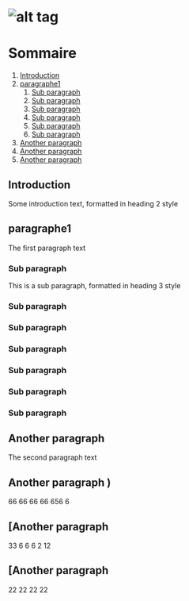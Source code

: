 
# ![alt tag](https://t3.ldh.be/vCLkhdTglDrD-n_qq_EMNt4PQ3c=/0x0:940x470/940x470/5e3fb307d8ad5878d86262ae.jpg)
# Sommaire
1. [Introduction](#introduction)
2. [paragraphe1](#paragraph1)
    1. [Sub paragraph](#subparagraph1)
    2. [Sub paragraph](#subparagraph2)
    3. [Sub paragraph](#subparagraph4)
    4. [Sub paragraph](#subparagraph5)
    5. [Sub paragraph](#subparagraph6)
    6. [Sub paragraph](#subparagraph7)
3. [Another paragraph](#paragraph2)
4. [Another paragraph](#paragraph3)
5. [Another paragraph](#paragraph4)

## Introduction <a name="Introduction"></a>
Some introduction text, formatted in heading 2 style

##  paragraphe1 <a name="paragraph1"></a>
The first paragraph text

### Sub paragraph <a name="subparagraph1"></a>
This is a sub paragraph, formatted in heading 3 style
### Sub paragraph <a name="subparagraph2"></a>
### Sub paragraph <a name="subparagraph3"></a>
### Sub paragraph <a name="subparagraph4"></a>
### Sub paragraph <a name="subparagraph5"></a>
### Sub paragraph <a name="subparagraph6"></a>
### Sub paragraph <a name="subparagraph7"></a>

## Another paragraph <a name="paragraph2"></a>
The second paragraph text
## Another paragraph <a name="paragraph3"></a>)
66
66
66
66
656
6
## [Another paragraph <a name="paragraph4"></a>
33
6
6
6
2
12
## [Another paragraph <a name="paragraph5"></a>
22
22
22
22
